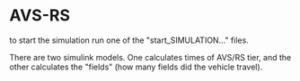 # AVS-RS
to start the simulation run one of the "start_SIMULATION..." files. 

There are two simulink models. One calculates times of AVS/RS tier, and the other calculates the "fields" (how many fields did the vehicle travel).

